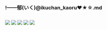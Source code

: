 ### !——郁(いく)@ikuchan_kaoru❤★☆.md
![]()

![](https://pbs.twimg.com/media/ECtI_6QU4AEJSyC?format=jpg&name=4096x4096)
![](https://pbs.twimg.com/media/ECtI_6OUUAAngru?format=jpg&name=4096x4096)
![](https://pbs.twimg.com/media/ECtI_6eUUAEb3oz?format=jpg&name=4096x4096)
![](https://pbs.twimg.com/media/ECiDhLvVAAE60Ns?format=jpg&name=4096x4096)
![](https://pbs.twimg.com/media/ECiDhLjUYAEmsmS?format=jpg&name=4096x4096)

